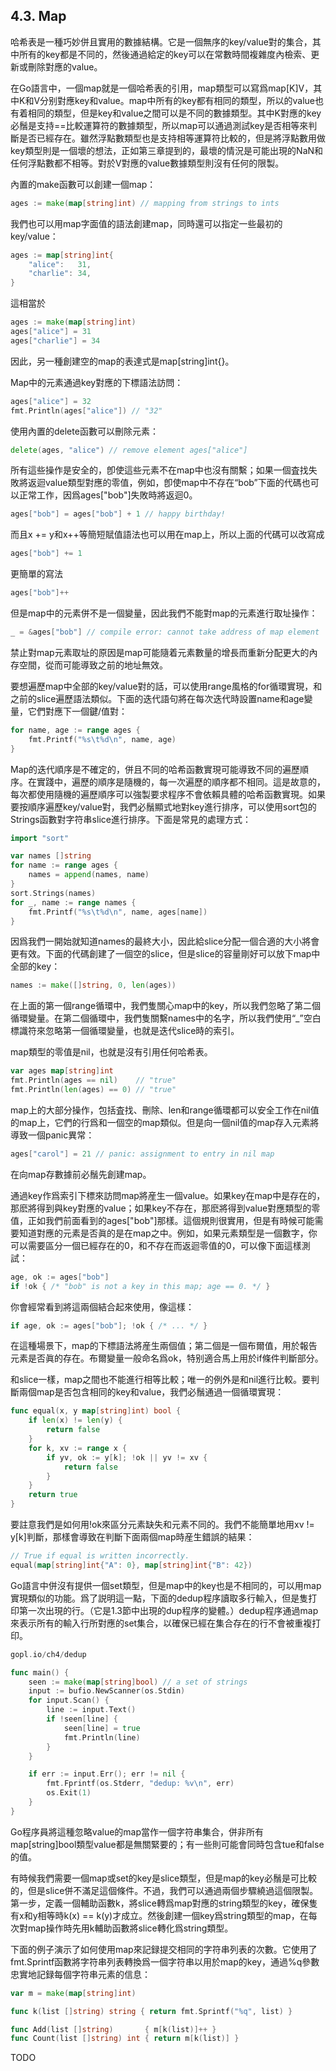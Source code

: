## 4.3. Map

哈希表是一種巧妙併且實用的數據結構。它是一個無序的key/value對的集合，其中所有的key都是不同的，然後通過給定的key可以在常數時間複雜度內檢索、更新或刪除對應的value。

在Go語言中，一個map就是一個哈希表的引用，map類型可以寫爲map[K]V，其中K和V分别對應key和value。map中所有的key都有相同的類型，所以的value也有着相同的類型，但是key和value之間可以是不同的數據類型。其中K對應的key必鬚是支持==比較運算符的數據類型，所以map可以通過測試key是否相等來判斷是否已經存在。雖然浮點數類型也是支持相等運算符比較的，但是將浮點數用做key類型則是一個壞的想法，正如第三章提到的，最壞的情況是可能出現的NaN和任何浮點數都不相等。對於V對應的value數據類型則沒有任何的限製。

內置的make函數可以創建一個map：

```Go
ages := make(map[string]int) // mapping from strings to ints
```

我們也可以用map字面值的語法創建map，同時還可以指定一些最初的key/value：

```Go
ages := map[string]int{
	"alice":   31,
	"charlie": 34,
}
```

這相當於

```Go
ages := make(map[string]int)
ages["alice"] = 31
ages["charlie"] = 34
```

因此，另一種創建空的map的表達式是map[string]int{}。

Map中的元素通過key對應的下標語法訪問：

```Go
ages["alice"] = 32
fmt.Println(ages["alice"]) // "32"
```

使用內置的delete函數可以刪除元素：

```Go
delete(ages, "alice") // remove element ages["alice"]
```

所有這些操作是安全的，卽使這些元素不在map中也沒有關繫；如果一個査找失敗將返迴value類型對應的零值，例如，卽使map中不存在“bob”下面的代碼也可以正常工作，因爲ages["bob"]失敗時將返迴0。

```Go
ages["bob"] = ages["bob"] + 1 // happy birthday!
```

而且x += y和x++等簡短賦值語法也可以用在map上，所以上面的代碼可以改寫成

```Go
ages["bob"] += 1
```

更簡單的寫法

```Go
ages["bob"]++
```

但是map中的元素併不是一個變量，因此我們不能對map的元素進行取址操作：

```Go
_ = &ages["bob"] // compile error: cannot take address of map element
```

禁止對map元素取址的原因是map可能隨着元素數量的增長而重新分配更大的內存空間，從而可能導致之前的地址無效。

要想遍歷map中全部的key/value對的話，可以使用range風格的for循環實現，和之前的slice遍歷語法類似。下面的迭代語句將在每次迭代時設置name和age變量，它們對應下一個鍵/值對：

```Go
for name, age := range ages {
	fmt.Printf("%s\t%d\n", name, age)
}
```

Map的迭代順序是不確定的，併且不同的哈希函數實現可能導致不同的遍歷順序。在實踐中，遍歷的順序是隨機的，每一次遍歷的順序都不相同。這是故意的，每次都使用隨機的遍歷順序可以強製要求程序不會依賴具體的哈希函數實現。如果要按順序遍歷key/value對，我們必鬚顯式地對key進行排序，可以使用sort包的Strings函數對字符串slice進行排序。下面是常見的處理方式：

```Go
import "sort"

var names []string
for name := range ages {
	names = append(names, name)
}
sort.Strings(names)
for _, name := range names {
	fmt.Printf("%s\t%d\n", name, ages[name])
}
```

因爲我們一開始就知道names的最終大小，因此給slice分配一個合適的大小將會更有效。下面的代碼創建了一個空的slice，但是slice的容量剛好可以放下map中全部的key：

```Go
names := make([]string, 0, len(ages))
```

在上面的第一個range循環中，我們隻關心map中的key，所以我們忽略了第二個循環變量。在第二個循環中，我們隻關繫names中的名字，所以我們使用“_”空白標識符來忽略第一個循環變量，也就是迭代slice時的索引。

map類型的零值是nil，也就是沒有引用任何哈希表。

```Go
var ages map[string]int
fmt.Println(ages == nil)    // "true"
fmt.Println(len(ages) == 0) // "true"
```

map上的大部分操作，包括査找、刪除、len和range循環都可以安全工作在nil值的map上，它們的行爲和一個空的map類似。但是向一個nil值的map存入元素將導致一個panic異常：

```Go
ages["carol"] = 21 // panic: assignment to entry in nil map
```

在向map存數據前必鬚先創建map。

通過key作爲索引下標來訪問map將産生一個value。如果key在map中是存在的，那麽將得到與key對應的value；如果key不存在，那麽將得到value對應類型的零值，正如我們前面看到的ages["bob"]那樣。這個規則很實用，但是有時候可能需要知道對應的元素是否眞的是在map之中。例如，如果元素類型是一個數字，你可以需要區分一個已經存在的0，和不存在而返迴零值的0，可以像下面這樣測試：

```Go
age, ok := ages["bob"]
if !ok { /* "bob" is not a key in this map; age == 0. */ }
```

你會經常看到將這兩個結合起來使用，像這樣：

```Go
if age, ok := ages["bob"]; !ok { /* ... */ }
```

在這種場景下，map的下標語法將産生兩個值；第二個是一個布爾值，用於報告元素是否眞的存在。布爾變量一般命名爲ok，特别適合馬上用於if條件判斷部分。

和slice一樣，map之間也不能進行相等比較；唯一的例外是和nil進行比較。要判斷兩個map是否包含相同的key和value，我們必鬚通過一個循環實現：

```Go
func equal(x, y map[string]int) bool {
	if len(x) != len(y) {
		return false
	}
	for k, xv := range x {
		if yv, ok := y[k]; !ok || yv != xv {
			return false
		}
	}
	return true
}
```

要註意我們是如何用!ok來區分元素缺失和元素不同的。我們不能簡單地用xv != y[k]判斷，那樣會導致在判斷下面兩個map時産生錯誤的結果：

```Go
// True if equal is written incorrectly.
equal(map[string]int{"A": 0}, map[string]int{"B": 42})
```

Go語言中併沒有提供一個set類型，但是map中的key也是不相同的，可以用map實現類似的功能。爲了説明這一點，下面的dedup程序讀取多行輸入，但是隻打印第一次出現的行。（它是1.3節中出現的dup程序的變體。）dedup程序通過map來表示所有的輸入行所對應的set集合，以確保已經在集合存在的行不會被重複打印。

```Go
gopl.io/ch4/dedup

func main() {
	seen := make(map[string]bool) // a set of strings
	input := bufio.NewScanner(os.Stdin)
	for input.Scan() {
		line := input.Text()
		if !seen[line] {
			seen[line] = true
			fmt.Println(line)
		}
	}

	if err := input.Err(); err != nil {
		fmt.Fprintf(os.Stderr, "dedup: %v\n", err)
		os.Exit(1)
	}
}
```

Go程序員將這種忽略value的map當作一個字符串集合，併非所有map[string]bool類型value都是無關緊要的；有一些則可能會同時包含tue和false的值。

有時候我們需要一個map或set的key是slice類型，但是map的key必鬚是可比較的，但是slice併不滿足這個條件。不過，我們可以通過兩個步驟繞過這個限製。第一步，定義一個輔助函數k，將slice轉爲map對應的string類型的key，確保隻有x和y相等時k(x) == k(y)才成立。然後創建一個key爲string類型的map，在每次對map操作時先用k輔助函數將slice轉化爲string類型。

下面的例子演示了如何使用map來記録提交相同的字符串列表的次數。它使用了fmt.Sprintf函數將字符串列表轉換爲一個字符串以用於map的key，通過%q參數忠實地記録每個字符串元素的信息：

```Go
var m = make(map[string]int)

func k(list []string) string { return fmt.Sprintf("%q", list) }

func Add(list []string)       { m[k(list)]++ }
func Count(list []string) int { return m[k(list)] }
```

TODO
